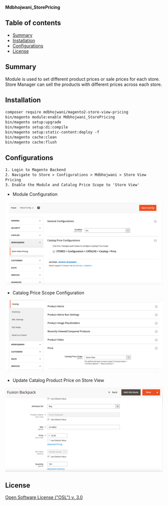 <strong>Mdbhojwani_StorePricing</strong> 

## Table of contents

- [Summary](#summary)
- [Installation](#installation)
- [Configurations](#configurations)
- [License](#license)

## Summary

Module is used to set different product prices or sale prices for each store. Store Manager can sell the products with different prices across each store.

## Installation

```
composer require mdbhojwani/magento2-store-view-pricing
bin/magento module:enable Mdbhojwani_StorePricing
bin/magento setup:upgrade
bin/magento setup:di:compile
bin/magento setup:static-content:deploy -f
bin/magento cache:clean
bin/magento cache:flush
```

## Configurations

```
1. Login to Magento Backend
2. Navigate to Store > Configurations > Mdbhojwani > Store View Pricing
3. Enable the Module and Catalog Price Scope to 'Store View'
```
- Module Configuration

![Module Configuration Screen](media/slide-1.png)
<br />
- Catalog Price Scope Configuration

![Catalog Price Scope Configuration Screen](media/slide-2.png)
<br />
- Update Catalog Product Price on Store View

![Catalog Product Price Update on Store View Screen](media/slide-3.png)


## License

[Open Software License ("OSL") v. 3.0](https://opensource.org/license/osl-3-0-php)
